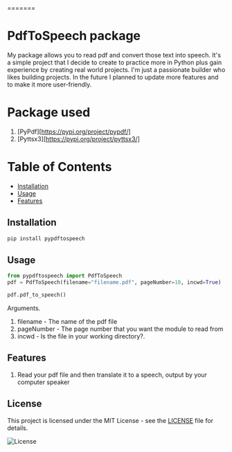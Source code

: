 
=======
# PdfToSpeech package
My package allows you to read pdf and convert those text into speech.
It's a simple project that I decide to create to practice more in Python plus gain experience by creating real world projects.
I'm just a passionate builder who likes building projects. In the future I planned to update more features and to make it more user-friendly.

# Package used
1. [PyPdf][https://pypi.org/project/pypdf/]
2. [Pyttsx3][https://pypi.org/project/pyttsx3/]


# Table of Contents
- [Installation](#installation)
- [Usage](#usage)
- [Features](#features)


## Installation
```bash
pip install pypdftospeech
```


## Usage
```python
from pypdftospeech import PdfToSpeech
pdf = PdfToSpeech(filename="filename.pdf", pageNumber=10, incwd=True)

pdf.pdf_to_speech()
```
Arguments.
1. filename - The name of the pdf file
2. pageNumber - The page number that you want the module to read from
3. incwd - Is the file in your working directory?. 

## Features
1. Read your pdf file and then translate it to a speech, output by your computer speaker

## License

This project is licensed under the MIT License - see the [LICENSE](LICENSE) file for details.

![License](https://img.shields.io/badge/license-MIT-blue.svg)

